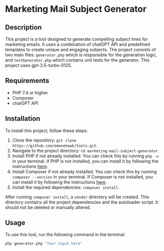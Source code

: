 # Marketing Mail Subject Generator

## Description

This project is a tool designed to generate compelling subject lines for marketing emails. It uses a combination of chatGPT API and predefined templates to create unique and engaging subjects. The project consists of two main files: `generator.php` which is responsible for the generation logic, and `testGenerator.php` which contains unit tests for the generator. This project uses gpt-3.5-turbo-0125.

## Requirements

- PHP 7.4 or higher
- Composer
- chatGPT API

## Installation

To install this project, follow these steps:

1. Clone the repository: `git clone https://github.com/emonehawk/tools.git`.
2. Navigate to the project directory: `cd marketing-mail-subject-generator`.
3. Install PHP if not already installed. You can check this by running `php -v` in your terminal. If PHP is not installed, you can install it by following the instructions [here](https://www.php.net/manual/en/install.php).
4. Install Composer if not already installed. You can check this by running `composer --version` in your terminal. If Composer is not installed, you can install it by following the instructions [here](https://getcomposer.org/download/).
5. Install the required dependencies: `composer install`.

After running `composer install`, a `vendor` directory will be created. This directory contains all the project dependencies and the autoloader script. It should not be deleted or manually altered.

## Usage

To use this tool, run the following command in the terminal:

```bash
php generator.php "Your input here"
